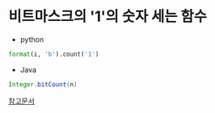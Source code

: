 # 비트마스크의 '1'의 숫자 세는 함수

- python

```python
format(i, 'b').count('1')
```

- Java

```java
Integer.bitCount(n)
```

[참고문서](https://wiselog.tistory.com/47)
